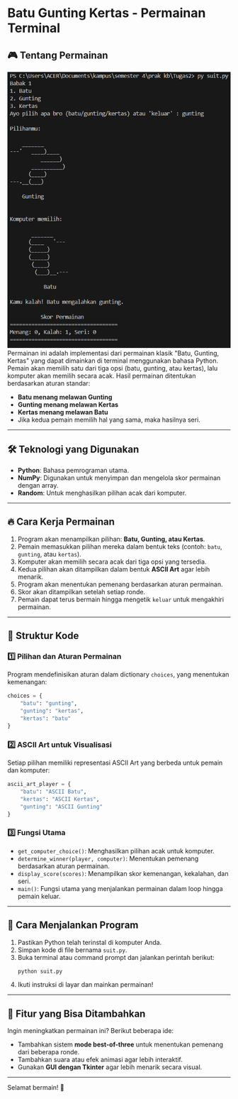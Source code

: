# Batu Gunting Kertas - Permainan Terminal

## 🎮 Tentang Permainan
![Alt text](./ss.png "Screenshot")
Permainan ini adalah implementasi dari permainan klasik "Batu, Gunting, Kertas" yang dapat dimainkan di terminal menggunakan bahasa Python. Pemain akan memilih satu dari tiga opsi (batu, gunting, atau kertas), lalu komputer akan memilih secara acak. Hasil permainan ditentukan berdasarkan aturan standar:

- **Batu menang melawan Gunting**
- **Gunting menang melawan Kertas**
- **Kertas menang melawan Batu**
- Jika kedua pemain memilih hal yang sama, maka hasilnya seri.

---

## 🛠 Teknologi yang Digunakan
- **Python**: Bahasa pemrograman utama.
- **NumPy**: Digunakan untuk menyimpan dan mengelola skor permainan dengan array.
- **Random**: Untuk menghasilkan pilihan acak dari komputer.

---

## 🔥 Cara Kerja Permainan
1. Program akan menampilkan pilihan: **Batu, Gunting, atau Kertas**.
2. Pemain memasukkan pilihan mereka dalam bentuk teks (contoh: `batu`, `gunting`, atau `kertas`).
3. Komputer akan memilih secara acak dari tiga opsi yang tersedia.
4. Kedua pilihan akan ditampilkan dalam bentuk **ASCII Art** agar lebih menarik.
5. Program akan menentukan pemenang berdasarkan aturan permainan.
6. Skor akan ditampilkan setelah setiap ronde.
7. Pemain dapat terus bermain hingga mengetik `keluar` untuk mengakhiri permainan.

---

## 📌 Struktur Kode
### 1️⃣ **Pilihan dan Aturan Permainan**
Program mendefinisikan aturan dalam dictionary `choices`, yang menentukan kemenangan:
```python
choices = {
    "batu": "gunting",
    "gunting": "kertas",
    "kertas": "batu"
}
```

### 2️⃣ **ASCII Art untuk Visualisasi**
Setiap pilihan memiliki representasi ASCII Art yang berbeda untuk pemain dan komputer:
```python
ascii_art_player = {
    "batu": "ASCII Batu",
    "kertas": "ASCII Kertas",
    "gunting": "ASCII Gunting"
}
```

### 3️⃣ **Fungsi Utama**
- `get_computer_choice()`: Menghasilkan pilihan acak untuk komputer.
- `determine_winner(player, computer)`: Menentukan pemenang berdasarkan aturan permainan.
- `display_score(scores)`: Menampilkan skor kemenangan, kekalahan, dan seri.
- `main()`: Fungsi utama yang menjalankan permainan dalam loop hingga pemain keluar.

---

## 🎯 Cara Menjalankan Program
1. Pastikan Python telah terinstal di komputer Anda.
2. Simpan kode di file bernama `suit.py`.
3. Buka terminal atau command prompt dan jalankan perintah berikut:
   ```bash
   python suit.py
   ```
4. Ikuti instruksi di layar dan mainkan permainan!

---

## 🚀 Fitur yang Bisa Ditambahkan
Ingin meningkatkan permainan ini? Berikut beberapa ide:
- Tambahkan sistem **mode best-of-three** untuk menentukan pemenang dari beberapa ronde.
- Tambahkan suara atau efek animasi agar lebih interaktif.
- Gunakan **GUI dengan Tkinter** agar lebih menarik secara visual.

---

Selamat bermain! 🎉

